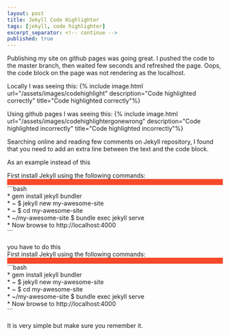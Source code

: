 ```yaml
---
layout: post
title: Jekyll Code Highlighter
tags: [jekyll, code highlighter]
excerpt_separator: <!-- continue -->
published: true
---
```


Publishing my site on github pages was going great. I pushed the code to the master branch, then waited few seconds and refreshed the page. Oops, the code block on the page was not rendering as the localhost.

Locally I was seeing this:
{% include image.html url="/assets/images/codehighlight" description="Code highlighted correctly" title="Code highlighted correctly"%}

Using github pages I was seeing this:
{% include image.html url="/assets/images/codehighlightergonewrong" description="Code highlighted incorrectly" title="Code highlighted incorrectly"%}

<!-- continue -->

Searching online and reading few comments on Jekyll repository, I found that you need to add an extra line between the text and the code block.

As an example instead of this

<div class="card">
<div class="card-body">
First install Jekyll using the following commands:
<div style="background-color: #f64929; height: 1em;"></div>
```bash
<br>
* gem install jekyll bundler
<br>
* ~ $ jekyll new my-awesome-site
<br>
* ~ $ cd my-awesome-site
<br>
* ~/my-awesome-site $ bundle exec jekyll serve
<br>
* Now browse to http://localhost:4000
<br>
```
</div>
</div>
<br/>
you have to do this
<div class="card">
<div class="card-body">
First install Jekyll using the following commands:
<div class="space-highlight"></div>
<div style="background-color: #f64929; height: 1em;"></div>
```bash
<br>
* gem install jekyll bundler
<br>
* ~ $ jekyll new my-awesome-site
<br>
* ~ $ cd my-awesome-site
<br>
* ~/my-awesome-site $ bundle exec jekyll serve
<br>
* Now browse to http://localhost:4000
<br>
```
</div>
</div>
<br>
It is very simple but make sure you remember it.
